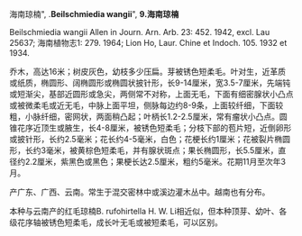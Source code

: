 海南琼楠",
.**Beilschmiedia wangii**",
**9.海南琼楠**

Beilschmiedia wangii Allen in Journ. Arn. Arb. 23: 452. 1942, excl. Lau 25637; 海南植物志1: 279. 1964; Lion Ho, Laur. Chine et Indoch. 105. 1932 et 1934.

乔木，高达16米；树皮灰色，幼枝多少压扁。芽被锈色短柔毛。叶对生，近革质或纸质，椭圆形、阔椭圆形或椭圆状披针形，长9-14厘米，宽3.5-7厘米，先端钝或短渐尖，基部近圆形或急尖，两侧常不对称，上面无毛，下面有细密腺状小凸点或被微柔毛或近无毛，中脉上面平坦，侧脉每边约8-9条，上面较纤细，下面较粗，小脉纤细，密网状，两面稍凸起；叶柄长1.2-2.5厘米，常有瘤状小凸点。圆锥花序近顶生或腋生，长4-8厘米，被锈色短柔毛；分枝下部的苞片短，近倒卵形或披针形，长约2.5毫米；花长约4-5毫米，白色；花梗长约1厘米；花被裂片椭圆形，长约3毫米，被黄棕色短柔毛，并有腺状斑点；果长椭圆形，长5.5厘米，直径约2.2厘米，紫黑色或黑色；果梗长达2.5厘米，粗约5毫米。花期11月至次年3月。

产广东、广西、云南。常生于混交密林中或溪边灌木丛中。越南也有分布。

本种与云南产的红毛琼楠B. rufohirtella H. W. Li相近似，但本种顶芽、幼叶、各级花序轴被锈色短柔毛，成长叶无毛或被短柔毛，可以区别。

